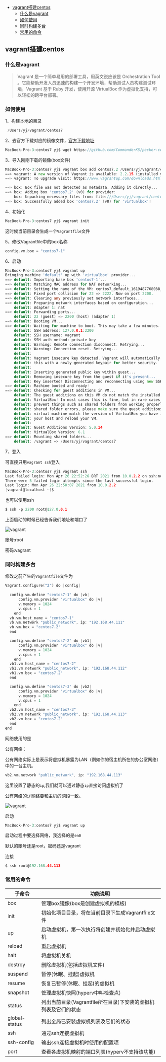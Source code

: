 <!-- START doctoc generated TOC please keep comment here to allow auto update -->
<!-- DON'T EDIT THIS SECTION, INSTEAD RE-RUN doctoc TO UPDATE -->


- [vagrant搭建centos](#vagrant%E6%90%AD%E5%BB%BAcentos)
  - [什么是vagrant](#%E4%BB%80%E4%B9%88%E6%98%AFvagrant)
  - [如何使用](#%E5%A6%82%E4%BD%95%E4%BD%BF%E7%94%A8)
  - [同时构建多台](#%E5%90%8C%E6%97%B6%E6%9E%84%E5%BB%BA%E5%A4%9A%E5%8F%B0)
  - [常用的命令](#%E5%B8%B8%E7%94%A8%E7%9A%84%E5%91%BD%E4%BB%A4)

<!-- END doctoc generated TOC please keep comment here to allow auto update -->

## vagrant搭建centos

### 什么是vagrant

> Vagrant 是一个简单易用的部署工具，用英文说应该是 Orchestration Tool 。它能帮助开发人员迅速的构建一个开发环境，帮助测试人员构建测试环境，Vagrant 基于 Ruby 开发，使用开源 VirtualBox 作为虚拟化支持，可以轻松的跨平台部署。

### 如何使用

1、构建本地的目录

```go
 /Users/yj/vagrant/centos7
```

2、去官方下载对应的镜像文件，[官方下载地址](http://www.vagrantbox.es/)  

```go
MacBook-Pro-3:centos7 yj$ wget https://github.com/CommanderK5/packer-centos-template/releases/download/0.7.2/vagrant-centos-7.2.box
```

3、导入刚刚下载的镜像(box文件)

```go
MacBook-Pro-3:centos7 yj$ vagrant box add centos7.2 /Users/yj/vagrant/centos7/vagrant-centos-7.2.box 
==> vagrant: A new version of Vagrant is available: 2.2.15 (installed version: 2.2.14)!
==> vagrant: To upgrade visit: https://www.vagrantup.com/downloads.html

==> box: Box file was not detected as metadata. Adding it directly...
==> box: Adding box 'centos7.2' (v0) for provider: 
    box: Unpacking necessary files from: file:///Users/yj/vagrant/centos7/vagrant-centos-7.2.box
==> box: Successfully added box 'centos7.2' (v0) for 'virtualbox'!
```

4、初始化

```go
MacBook-Pro-3:centos7 yj$ vagrant init
```

这时候当前目录会生成一个`Vagrantfile`文件

5、修改Vagrantfile中的box名称

```go
config.vm.box = "centos7-1"
```

6、启动

```go
MacBook-Pro-3:centos7 yj$ vagrant up
Bringing machine 'default' up with 'virtualbox' provider...
==> default: Importing base box 'centos7-1'...
==> default: Matching MAC address for NAT networking...
==> default: Setting the name of the VM: centos7_default_1619487768038_36727
==> default: Fixed port collision for 22 => 2222. Now on port 2200.
==> default: Clearing any previously set network interfaces...
==> default: Preparing network interfaces based on configuration...
    default: Adapter 1: nat
==> default: Forwarding ports...
    default: 22 (guest) => 2200 (host) (adapter 1)
==> default: Booting VM...
==> default: Waiting for machine to boot. This may take a few minutes...
    default: SSH address: 127.0.0.1:2200
    default: SSH username: vagrant
    default: SSH auth method: private key
    default: Warning: Remote connection disconnect. Retrying...
    default: Warning: Connection reset. Retrying...
    default: 
    default: Vagrant insecure key detected. Vagrant will automatically replace
    default: this with a newly generated keypair for better security.
    default: 
    default: Inserting generated public key within guest...
    default: Removing insecure key from the guest if it's present...
    default: Key inserted! Disconnecting and reconnecting using new SSH key...
==> default: Machine booted and ready!
==> default: Checking for guest additions in VM...
    default: The guest additions on this VM do not match the installed version of
    default: VirtualBox! In most cases this is fine, but in rare cases it can
    default: prevent things such as shared folders from working properly. If you see
    default: shared folder errors, please make sure the guest additions within the
    default: virtual machine match the version of VirtualBox you have installed on
    default: your host and reload your VM.
    default: 
    default: Guest Additions Version: 5.0.14
    default: VirtualBox Version: 6.1
==> default: Mounting shared folders...
    default: /vagrant => /Users/yj/vagrant/centos7
```

7、登入

可直接只用`vagrant ssh`登入

```go
MacBook-Pro-3:centos7 yj$ vagrant ssh
Last failed login: Mon Apr 26 22:52:26 BRT 2021 from 10.0.2.2 on ssh:notty
There were 5 failed login attempts since the last successful login.
Last login: Mon Apr 26 22:50:07 2021 from 10.0.2.2
[vagrant@localhost ~]$ 
```

也可以使用ssh

```go
$ ssh -p 2200 root@127.0.0.1
```

上面启动的时候已经告诉我们地址和端口了

<img src="/img/vagrant_1.jpg" alt="vagrant" align=center />

账号:root  

密码:vagrant

### 同时构建多台

修改之前产生的`Vagrantfile`文件为  

```go
Vagrant.configure("2") do |config|
  
  config.vm.define "centos7-1" do |vb|
      config.vm.provider "virtualbox" do |v|
      v.memory = 1024
      v.cpus = 1
    end
  vb.vm.host_name = "centos7-1"
  vb.vm.network "public_network", ip: "192.168.44.111"
  vb.vm.box = "centos7.2"
  end

  config.vm.define "centos7-2" do |vb1|
      config.vm.provider "virtualbox" do |v|
      v.memory = 1024
      v.cpus = 1
    end
  vb1.vm.host_name = "centos7-2"
  vb1.vm.network "public_network", ip: "192.168.44.112"
  vb1.vm.box = "centos7.2"
  end

  config.vm.define "centos7-3" do |vb2|
      config.vm.provider "virtualbox" do |v|
      v.memory = 1024
      v.cpus = 1
    end
  vb2.vm.host_name = "centos7-3"
  vb2.vm.network "public_network", ip: "192.168.44.113"
  vb2.vm.box = "centos7.2"
  end
end
``` 

网络使用的是

公有网络： 

公有网络实际上是表示将虚拟机暴露为LAN（例如你的宿主机所在的办公室网络）中的一台主机。

```go
vb2.vm.network "public_network", ip: "192.168.44.113"
```

这里设置了静态的`ip`,我们就可以通过静态`ip`直接访问虚拟机了  

公有网络的`iP`网络要和主机的网段一致。  

<img src="/img/vagrant_2.jpg" alt="vagrant" align=center />

启动  

```go
MacBook-Pro-3:centos7 yj$ vagrant up
```

启动过程中要选择网络，我选择的是`en0`  

默认的账号还是root，密码还是vagrant  

连接 

```go
$ ssh root@192.168.44.113
``` 

### 常用的命令

|  子命令        | 功能说明  |
|  ----         | ----   |
| box	        |管理box镜像(box是创建虚拟机的模板)|
| init	        |初始化项目目录，将在当前目录下生成Vagrantfile文件|
| up	        |启动虚拟机，第一次执行将创建并初始化并启动虚拟机|
| reload	    |重启虚拟机|
| halt	        |将虚拟机关机|
| destroy	    |删除虚拟机(包括虚拟机文件)|
| suspend	    |暂停(休眠、挂起)虚拟机|
| resume	    |恢复已暂停(休眠、挂起)的虚拟机|
| snapshot	    |管理虚拟机快照(hyperv中叫检查点)|
| status	    |列出当前目录(Vagrantfile所在目录)下安装的虚拟机列表及它们的状态|
| global-status	|列出全局已安装虚拟机列表及它们的状态|
| ssh	        |通过ssh连接虚拟机|
| ssh-config	|输出ssh连接虚拟机时使用的配置项|
| port	        |查看各虚拟机映射的端口列表(hyperv不支持该功能)|




